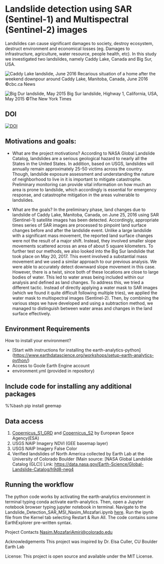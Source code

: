 # Landslide detection using SAR (Sentinel-1) and Multispectral (Sentinel-2) images

Landslides can cause significant damages to society, destroy ecosystem, destruct environment and economical losses (eg. Damages to infrastructure, agriculture, water resource, people health, etc). In this study we investigated two landslides, namely Caddy Lake, Canada and Big Sur, USA. 

![Caddy Lake landslide, June 2016](https://i.cbc.ca/1.3654072.1467042154!/fileImage/httpImage/image.jpg_gen/derivatives/original_1180/grant-fisette-s-home.jpg)
Recarious situation of a home after the weekend downpour around Caddy Lake, Manitoba, Canada, June 2016 ©cbc.ca News

![Big Dur landslide, May 2015](https://static01.nyt.com/images/2017/05/25/us/25sur-xp/25sur-xp-superJumbo.jpg?quality=75&auto=webp)
Big Sur landslide, Highway 1, California, USA, May 2015 ©The New York Times
 
## DOI
[![DOI](https://zenodo.org/badge/DOI/10.5281/zenodo.8248086.svg)](https://doi.org/10.5281/zenodo.8248086)

## Motivations and goals:
- What are the project motivations?
According to NASA Global Landslide Catalog, landslides are a serious geological hazard to nearly all the States in the United States. In addition, based on USGS, landslides will annually remain approximately 25-50 victims across the country. Though, landslide exposure assessment and understanding the nature of neighborhood to live in it is important to mitigate catastrophe. Preliminary monitoring can provide vital information on how much an area is prone to landslide, which accordingly is essential for emergency response, and catastrophe mitigation in the areas vulnerable to landslides.

- What are the goals?
In the preliminary phase, land changes due to landslide of Caddy Lake, Manitoba, Canada, on June 25, 2016 using SAR (Sentinel-1) satellite images has been detected. Accordingly, appropriate times series of SAR images are processed to pinpoint land surface changes before and after the landslide event. Unlike a large landslide with a significant mass movement, the reported land surface changes were not the result of a major shift. Instead, they involved smaller slope movements scattered across an area of about 5 square kilometers. To further test our methods, we also looked into the Big Sur landslide that took place on May 20, 2017. This event involved a substantial mass movement and we used a similar approach to our previous analysis. We were able to accurately detect downward slope movement in this case.
However, there is a twist, since both of these locations are close to large bodies of water. This led to water areas being included within our analysis and defined as land changes. To address this, we tried a different tactic. Instead of directly applying a water mask to SAR images (which we found it quite difficult following multiple tries), we applied the water mask to multispectral images (Sentinel-2). Then, by combining the various steps we have developed and using a subtraction method, we managed to distinguish between water areas and changes in the land surface effectively. 

## Environment Requirements
How to install your environment?
* [Start with instructions for installing the earth-analytics-python] (https://www.earthdatascience.org/workshops/setup-earth-analytics-python/)
* Access to Goole Earth Engine account
* environment.yml (provided in repository)

## Include **code** for installing any additional packages
%%bash
pip install geemap

## Data access 
1. [Copernicus_S1_GRD](https://developers.google.com/earth-engine/datasets/catalog/COPERNICUS_S1_GRD) and [Copernicus_S2](https://developers.google.com/earth-engine/datasets/catalog/sentinel-2) by European Space Agency(ESA)
2. USGS NAIP Imagery NDVI (GEE basemap layer)
3. USGS NAIP Imagery False Color
4. Verified landslides of North America collected by Earth Lab at the University of Colorado Boulder (Main source: [NASA Global Landslide Catalog (GLC)] Link: https://data.nasa.gov/Earth-Science/Global-Landslide-Catalog/h9d8-neg4 

## Running the workflow
The python code works by activating the earth-analytics environment in terminal typing conda activate earth-analytics. Then, open a Jupyter notebook browser typing jupyter notebook in terminal. Navigate to the Landslide_Detection_SAR_MSI_Nasim_Mozafari.ipynb [here](https://github.com/nasimmozafari/Landslide_Detection_SAR). Run the ipynb file from the Kernel tab selecting Restart & Run All. The code contains some EarthExplorer pre-written syntax.

Project Contacts
Nasim.MozafariAmiri@colorado.edu

Acknowledgements
This project was inspired by Dr. Elsa Culler, CU Boulder Earth Lab

License:
This project is open source and available under the MIT License.
